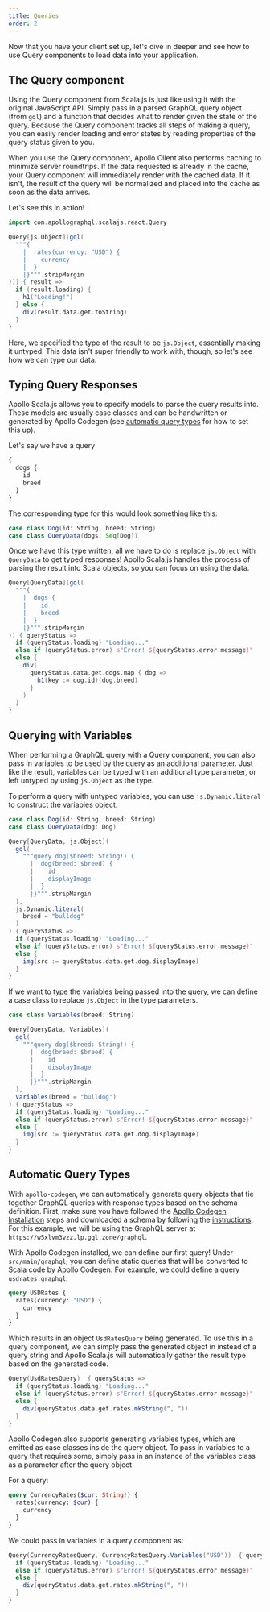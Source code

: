 ```yaml
---
title: Queries
order: 2
---
```


Now that you have your client set up, let's dive in deeper and see how to use Query components to load data into your application.

## The Query component
Using the Query component from Scala.js is just like using it with the original JavaScript API. Simply pass in a parsed GraphQL query object (from `gql`) and a function that decides what to render given the state of the query. Because the Query component tracks all steps of making a query, you can easily render loading and error states by reading properties of the query status given to you.

When you use the Query component, Apollo Client also performs caching to minimize server roundtrips. If the data requested is already in the cache, your Query component will immediately render with the cached data. If it isn't, the result of the query will be normalized and placed into the cache as soon as the data arrives.

Let's see this in action!

```scala
import com.apollographql.scalajs.react.Query

Query[js.Object](gql(
  """{
    |  rates(currency: "USD") {
    |    currency
    |  }
    |}""".stripMargin
))) { result =>
  if (result.loading) {
    h1("Loading!")
  } else {
    div(result.data.get.toString)
  }
}
```

Here, we specified the type of the result to be `js.Object`, essentially making it untyped. This data isn't super friendly to work with, though, so let's see how we can type our data.

## Typing Query Responses
Apollo Scala.js allows you to specify models to parse the query results into. These models are usually case classes and can be handwritten or generated by Apollo Codegen (see [automatic query types](#Automatic-Query-Types) for how to set this up).

Let's say we have a query
```graphql
{
  dogs {
    id
    breed
  }
}
```

The corresponding type for this would look something like this:
```scala
case class Dog(id: String, breed: String)
case class QueryData(dogs: Seq[Dog])
```

Once we have this type written, all we have to do is replace `js.Object` with `QueryData` to get typed responses! Apollo Scala.js handles the process of parsing the result into Scala objects, so you can focus on using the data.

```scala
Query[QueryData](gql(
  """{
    |  dogs {
    |    id
    |    breed
    |  }
    |}""".stripMargin
)) { queryStatus =>
  if (queryStatus.loading) "Loading..."
  else if (queryStatus.error) s"Error! ${queryStatus.error.message}"
  else {
    div(
      queryStatus.data.get.dogs.map { dog =>
        h1(key := dog.id)(dog.breed)
      }
    )
  }
}
```

## Querying with Variables
When performing a GraphQL query with a Query component, you can also pass in variables to be used by the query as an additional parameter. Just like the result, variables can be typed with an additional type parameter, or left untyped by using `js.Object` as the type.

To perform a query with untyped variables, you can use `js.Dynamic.literal` to construct the variables object.
```scala
case class Dog(id: String, breed: String)
case class QueryData(dog: Dog)

Query[QueryData, js.Object](
  gql(
    """query dog($breed: String!) {
      |  dog(breed: $breed) {
      |    id
      |    displayImage
      |  }
      |}""".stripMargin
  ),
  js.Dynamic.literal(
    breed = "bulldog"
  )
) { queryStatus =>
  if (queryStatus.loading) "Loading..."
  else if (queryStatus.error) s"Error! ${queryStatus.error.message}"
  else {
    img(src := queryStatus.data.get.dog.displayImage)
  }
}
```

If we want to type the variables being passed into the query, we can define a case class to replace `js.Object` in the type parameters.
```scala
case class Variables(breed: String)

Query[QueryData, Variables](
  gql(
    """query dog($breed: String!) {
      |  dog(breed: $breed) {
      |    id
      |    displayImage
      |  }
      |}""".stripMargin
  ),
  Variables(breed = "bulldog")
) { queryStatus =>
  if (queryStatus.loading) "Loading..."
  else if (queryStatus.error) s"Error! ${queryStatus.error.message}"
  else {
    img(src := queryStatus.data.get.dog.displayImage)
  }
}
```

## Automatic Query Types
With `apollo-codegen`, we can automatically generate query objects that tie together GraphQL queries with response types based on the schema definition. First, make sure you have followed the [Apollo Codegen Installation](./installation.html#Apollo-Codegen) steps and downloaded a schema by following the [instructions](https://github.com/apollographql/apollo-codegen#introspect-schema). For this example, we will be using the GraphQL server at `https://w5xlvm3vzz.lp.gql.zone/graphql`.

With Apollo Codegen installed, we can define our first query! Under `src/main/graphql`, you can define static queries that will be converted to Scala code by Apollo Codegen. For example, we could define a query `usdrates.graphql`:
```graphql
query USDRates {
  rates(currency: "USD") {
    currency
  }
}
```

Which results in an object `UsdRatesQuery` being generated. To use this in a query component, we can simply pass the generated object in instead of a query string and Apollo Scala.js will automatically gather the result type based on the generated code.

```scala
Query(UsdRatesQuery)  { queryStatus =>
  if (queryStatus.loading) "Loading..."
  else if (queryStatus.error) s"Error! ${queryStatus.error.message}"
  else {
    div(queryStatus.data.get.rates.mkString(", "))
  }
}
```

Apollo Codegen also supports generating variables types, which are emitted as case classes inside the query object. To pass in variables to a query that requires some, simply pass in an instance of the variables class as a parameter after the query object.

For a query:
```graphql
query CurrencyRates($cur: String!) {
  rates(currency: $cur) {
    currency
  }
}
```

We could pass in variables in a query component as:
```scala
Query(CurrencyRatesQuery, CurrencyRatesQuery.Variables("USD"))  { queryStatus =>
  if (queryStatus.loading) "Loading..."
  else if (queryStatus.error) s"Error! ${queryStatus.error.message}"
  else {
    div(queryStatus.data.get.rates.mkString(", "))
  }
}
```